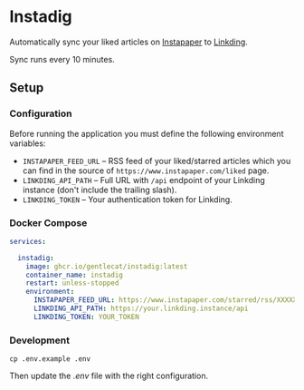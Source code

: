 # Instadig

Automatically sync your liked articles on [Instapaper](https://www.instapaper.com) to [Linkding](https://github.com/sissbruecker/linkding).

Sync runs every 10 minutes.

## Setup

### Configuration

Before running the application you must define the following environment variables:

* `INSTAPAPER_FEED_URL` – RSS feed of your liked/starred articles which you can find in the source of `https://www.instapaper.com/liked` page.
* `LINKDING_API_PATH` – Full URL with `/api` endpoint of your Linkding instance (don't include the trailing slash).
* `LINKDING_TOKEN` – Your authentication token for Linkding.

### Docker Compose

```yaml
services:

  instadig:
    image: ghcr.io/gentlecat/instadig:latest
    container_name: instadig
    restart: unless-stopped
    environment:
      INSTAPAPER_FEED_URL: https://www.instapaper.com/starred/rss/XXXXXXXX/XXXXXXXX
      LINKDING_API_PATH: https://your.linkding.instance/api
      LINKDING_TOKEN: YOUR_TOKEN
```

### Development

```shell
cp .env.example .env
```

Then update the *.env* file with the right configuration.
